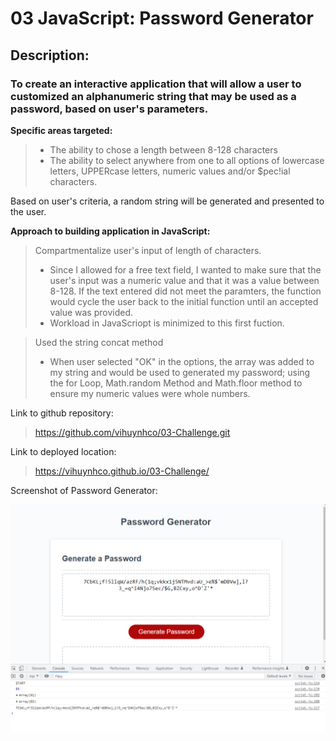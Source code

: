 # 03 JavaScript: Password Generator


## Description:
### To create an interactive application that will allow a user to customized an alphanumeric string that may be used as a password, based on user's parameters.  

**Specific areas targeted:**
>- The ability to chose a length between 8-128 characters
>- The ability to select anywhere from one to all options of lowercase letters, UPPERcase letters, numeric values and/or $pec!ial characters.

Based on user's criteria,  a random string will be generated and presented to the user.


**Approach to building application in JavaScript:**
> Compartmentalize user's input of length of characters.  
> - Since I allowed for a free text field, I wanted to make sure that the user's input was a numeric value and that it was a value between 8-128.  If the text entered did not meet the paramters, the function would cycle the user back to the initial function until an accepted value was provided. 
> - Workload in JavaScriopt is minimized to this first fuction. 

> Used the string concat method 
> - When user selected "OK"  in the options, the array was added to my string and  would be used to generated my password; using the for Loop, Math.random Method and Math.floor method to ensure my numeric values were whole numbers. 


Link to github repository:
>https://github.com/vihuynhco/03-Challenge.git

Link to deployed location:
>https://vihuynhco.github.io/03-Challenge/


Screenshot of Password Generator:

![screenshot of Password Generator](./Assets/Screenshot%20of%20Password%20Generator.png)
